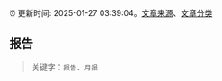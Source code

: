 :alarm_clock: 更新时间: 2025-01-27 03:39:04。[文章来源](/README.md)、[文章分类](/TAGS.md)

## 报告


> 关键字：`报告`、`月报`



